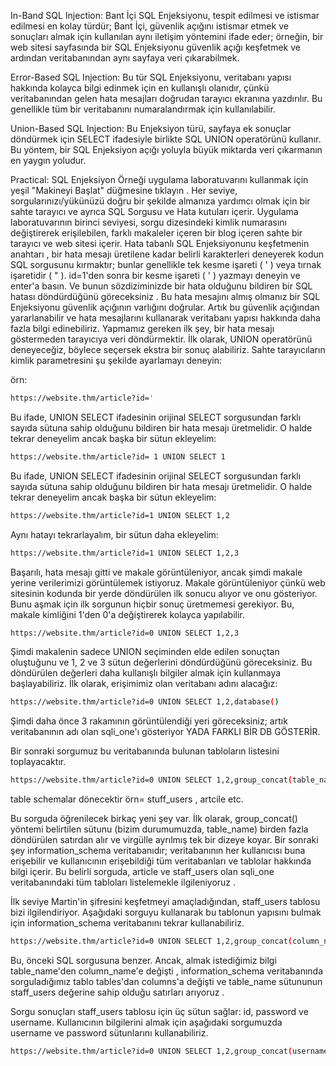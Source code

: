 In-Band SQL Injection:
Bant İçi SQL Enjeksiyonu, tespit edilmesi ve istismar edilmesi en kolay türdür; Bant İçi, güvenlik açığını istismar etmek ve sonuçları almak için kullanılan aynı iletişim yöntemini ifade eder; örneğin, bir web sitesi sayfasında bir SQL Enjeksiyonu güvenlik açığı keşfetmek ve ardından veritabanından aynı sayfaya veri çıkarabilmek.


Error-Based SQL Injection:
Bu tür SQL Enjeksiyonu, veritabanı yapısı hakkında kolayca bilgi edinmek için en kullanışlı olanıdır, çünkü veritabanından gelen hata mesajları doğrudan tarayıcı ekranına yazdırılır. Bu genellikle tüm bir veritabanını numaralandırmak için kullanılabilir. 

Union-Based SQL Injection:
Bu Enjeksiyon türü, sayfaya ek sonuçlar döndürmek için SELECT ifadesiyle birlikte SQL UNION operatörünü kullanır. Bu yöntem, bir SQL Enjeksiyon açığı yoluyla büyük miktarda veri çıkarmanın en yaygın yoludur.

Practical:
SQL Enjeksiyon Örneği uygulama laboratuvarını kullanmak için yeşil "Makineyi Başlat" düğmesine tıklayın . Her seviye, sorgularınızı/yükünüzü doğru bir şekilde almanıza yardımcı olmak için bir sahte tarayıcı ve ayrıca SQL Sorgusu ve Hata kutuları içerir.
Uygulama laboratuvarının birinci seviyesi, sorgu dizesindeki kimlik numarasını değiştirerek erişilebilen, farklı makaleler içeren bir blog içeren sahte bir tarayıcı ve web sitesi içerir.
Hata tabanlı SQL Enjeksiyonunu keşfetmenin anahtarı , bir hata mesajı üretilene kadar belirli karakterleri deneyerek kodun SQL sorgusunu kırmaktır; bunlar genellikle tek kesme işareti ( ' ) veya tırnak işaretidir ( " ).
id=1'den sonra bir kesme işareti (  ' ) yazmayı deneyin ve enter'a basın. Ve bunun sözdiziminizde bir hata olduğunu bildiren bir SQL hatası  döndürdüğünü göreceksiniz . Bu hata mesajını almış olmanız bir SQL Enjeksiyonu güvenlik açığının varlığını doğrular. Artık bu güvenlik açığından yararlanabilir ve hata mesajlarını kullanarak veritabanı yapısı hakkında daha fazla bilgi edinebiliriz. 
Yapmamız gereken ilk şey, bir hata mesajı göstermeden tarayıcıya veri döndürmektir. İlk olarak, UNION operatörünü deneyeceğiz, böylece seçersek ekstra bir sonuç alabiliriz. Sahte tarayıcıların kimlik parametresini şu şekilde ayarlamayı deneyin:

örn:
```bash
https://website.thm/article?id='
```
Bu ifade, UNION SELECT ifadesinin orijinal SELECT sorgusundan farklı sayıda sütuna sahip olduğunu bildiren bir hata mesajı üretmelidir. O halde tekrar deneyelim ancak başka bir sütun ekleyelim:
```bash
https://website.thm/article?id= 1 UNION SELECT 1
```
Bu ifade, UNION SELECT ifadesinin orijinal SELECT sorgusundan farklı sayıda sütuna sahip olduğunu bildiren bir hata mesajı üretmelidir. O halde tekrar deneyelim ancak başka bir sütun ekleyelim:
```bash
https://website.thm/article?id=1 UNION SELECT 1,2
```
Aynı hatayı tekrarlayalım, bir sütun daha ekleyelim:
```bash
https://website.thm/article?id=1 UNION SELECT 1,2,3
```
Başarılı, hata mesajı gitti ve makale görüntüleniyor, ancak şimdi makale yerine verilerimizi görüntülemek istiyoruz. Makale görüntüleniyor çünkü web sitesinin kodunda bir yerde döndürülen ilk sonucu alıyor ve onu gösteriyor. Bunu aşmak için ilk sorgunun hiçbir sonuç üretmemesi gerekiyor. Bu, makale kimliğini 1'den 0'a değiştirerek kolayca yapılabilir.
```bash
https://website.thm/article?id=0 UNION SELECT 1,2,3
```
Şimdi makalenin sadece UNION seçiminden elde edilen sonuçtan oluştuğunu ve 1, 2 ve 3 sütun değerlerini döndürdüğünü göreceksiniz. Bu döndürülen değerleri daha kullanışlı bilgiler almak için kullanmaya başlayabiliriz. İlk olarak, erişimimiz olan veritabanı adını alacağız:
```bash
https://website.thm/article?id=0 UNION SELECT 1,2,database()
```
Şimdi daha önce 3 rakamının görüntülendiği yeri göreceksiniz; artık veritabanının adı olan  sqli_one'ı gösteriyor YADA FARKLI BİR DB GÖSTERİR.

Bir sonraki sorgumuz bu veritabanında bulunan tabloların listesini toplayacaktır.
```bash
https://website.thm/article?id=0 UNION SELECT 1,2,group_concat(table_name) FROM information_schema.tables WHERE table_schema = 'sqli_one'
```
table schemalar dönecektir örn= stuff_users , artcile etc.

Bu sorguda öğrenilecek birkaç yeni şey var. İlk olarak,  group_concat() yöntemi  belirtilen sütunu (bizim durumumuzda, table_name) birden fazla döndürülen satırdan alır ve virgülle ayrılmış tek bir dizeye koyar. Bir sonraki şey  information_schema veritabanıdır; veritabanının her kullanıcısı buna erişebilir ve kullanıcının erişebildiği tüm veritabanları ve tablolar hakkında bilgi içerir. Bu belirli sorguda, article ve staff_users olan sqli_one  veritabanındaki tüm tabloları listelemekle ilgileniyoruz   . 

İlk seviye Martin'in şifresini keşfetmeyi amaçladığından, staff_users tablosu bizi ilgilendiriyor. Aşağıdaki sorguyu kullanarak bu tablonun yapısını bulmak için information_schema veritabanını tekrar kullanabiliriz.
```bash
https://website.thm/article?id=0 UNION SELECT 1,2,group_concat(column_name) FROM information_schema.columns WHERE table_name='staff_users'
```
Bu, önceki SQL sorgusuna benzer. Ancak, almak istediğimiz bilgi table_name'den  column_name'e değişti , information_schema veritabanında sorguladığımız tablo tables'dan  columns'a değişti ve table_name sütununun staff_users  değerine sahip olduğu  satırları arıyoruz  .

Sorgu sonuçları staff_users tablosu için üç sütun sağlar: id, password ve username. Kullanıcının bilgilerini almak için aşağıdaki sorgumuzda username ve password sütunlarını kullanabiliriz.
```bash
https://website.thm/article?id=0 UNION SELECT 1,2,group_concat(username,':',password SEPARATOR '<br>') FROM staff_users
```

